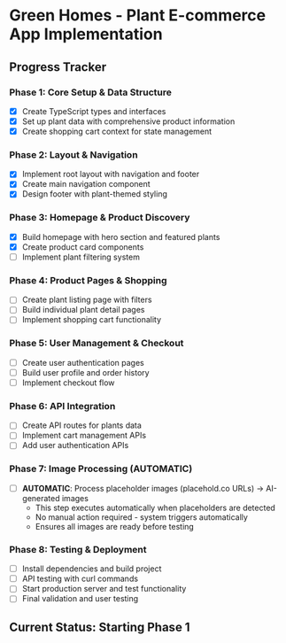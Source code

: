 # Green Homes - Plant E-commerce App Implementation

## Progress Tracker

### Phase 1: Core Setup & Data Structure
- [x] Create TypeScript types and interfaces
- [x] Set up plant data with comprehensive product information
- [x] Create shopping cart context for state management

### Phase 2: Layout & Navigation
- [x] Implement root layout with navigation and footer
- [x] Create main navigation component
- [x] Design footer with plant-themed styling

### Phase 3: Homepage & Product Discovery
- [x] Build homepage with hero section and featured plants
- [x] Create product card components
- [ ] Implement plant filtering system

### Phase 4: Product Pages & Shopping
- [ ] Create plant listing page with filters
- [ ] Build individual plant detail pages
- [ ] Implement shopping cart functionality

### Phase 5: User Management & Checkout
- [ ] Create user authentication pages
- [ ] Build user profile and order history
- [ ] Implement checkout flow

### Phase 6: API Integration
- [ ] Create API routes for plants data
- [ ] Implement cart management APIs
- [ ] Add user authentication APIs

### Phase 7: Image Processing (AUTOMATIC)
- [ ] **AUTOMATIC**: Process placeholder images (placehold.co URLs) → AI-generated images
  - This step executes automatically when placeholders are detected
  - No manual action required - system triggers automatically
  - Ensures all images are ready before testing

### Phase 8: Testing & Deployment
- [ ] Install dependencies and build project
- [ ] API testing with curl commands
- [ ] Start production server and test functionality
- [ ] Final validation and user testing

## Current Status: Starting Phase 1
